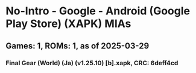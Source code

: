 # No-Intro - Google - Android (Google Play Store) (XAPK) MIAs
## Games: 1, ROMs: 1, as of 2025-03-29

### Final Gear (World) (Ja) (v1.25.10) [b].xapk, CRC: 6deff4cd
